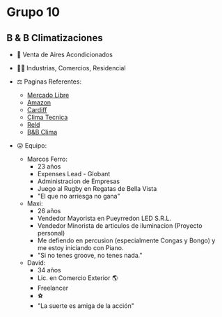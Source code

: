 # Grupo 10
## B & B Climatizaciones

- 💸 Venta de Aires Acondicionados
- 🧘‍♂️ Industrias, Comercios, Residencial
- ⚖ Paginas Referentes:
    - [Mercado Libre](https://www.mercadolibre.com.ar/)
    - [Amazon](https://www.amazon.com/)
    - [Cardiff](http://www.cardiff.com.ar/)
    - [Clima Tecnica](https://www.climatecnica.com/)
    - [Reld](http://www.reld.com.ar/)
    - [B&B Clima](https://bybclima.com/)

- 😛 Equipo:
    - Marcos Ferro: 
        - 23 años
        - Expenses Lead - Globant
        - Administracion de Empresas
        - Juego al Rugby en Regatas de Bella Vista
        - "El que no arriesga no gana"
    - Maxi: 
        - 26 años
        - Vendedor Mayorista en Pueyrredon LED S.R.L.
        - Vendedor Minorista de articulos de iluminacion (Proyecto personal)
        - Me defiendo en percusion (especialmente Congas y Bongo) y me estoy iniciando con Piano.
        - "Si no tenes groove, no tenes nada." 
    - David:
        - 34 años
        - Lic. en Comercio Exterior 🌎
        - Freelancer
        - ⚽
        - "La suerte es amiga de la acción"

